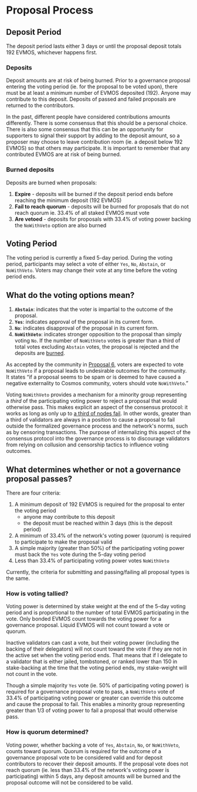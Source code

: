 <!--
order: 2
-->

# Proposal Process

## Deposit Period

The deposit period lasts either 3 days or until the proposal deposit totals 192
EVMOS, whichever happens first.

### Deposits

Deposit amounts are at risk of being burned. Prior to a governance proposal
entering the voting period (ie. for the proposal to be voted upon), there must
be at least a minimum number of EVMOS deposited (192). Anyone may contribute to
this deposit. Deposits of passed and failed proposals are returned to the
contributors.

In the past, different people have considered contributions amounts differently.
There is some consensus that this should be a personal choice. There is also
some consensus that this can be an opportunity for supporters to signal their
support by adding to the deposit amount, so a proposer may choose to leave
contribution room (ie. a deposit below 192 EVMOS) so that others may
participate. It is important to remember that any contributed EVMOS are at risk
of being burned.

### Burned deposits

Deposits are burned when proposals:

1.  **Expire** - deposits will be burned if the deposit period ends before
    reaching the minimum deposit (192 EVMOS)
2.  **Fail to reach quorum** - deposits will be burned for proposals that do not
    reach quorum ie. 33.4% of all staked EVMOS must vote
3.  **Are vetoed** - deposits for proposals with 33.4% of voting power backing
    the `NoWithVeto` option are also burned

## Voting Period

The voting period is currently a fixed 5-day period. During the voting period,
participants may select a vote of either `Yes`, `No`, `Abstain`, or
`NoWithVeto`. Voters may change their vote at any time before the voting period
ends.

## What do the voting options mean?

1.  **`Abstain`**: indicates that the voter is impartial to the outcome of the
    proposal.
2.  **`Yes`**: indicates approval of the proposal in its current form.
3.  **`No`**: indicates disapproval of the proposal in its current form.
4.  **`NoWithVeto`**: indicates stronger opposition to the proposal than simply
    voting `No`. If the number of `NoWithVeto` votes is greater than a third of
    total votes excluding `Abstain` votes, the proposal is rejected and the
    deposits are [burned](#burned-deposits).

As accepted by the community in
[Proposal 6](https://www.mintscan.io/cosmos/proposals/6), voters are expected to
vote `NoWithVeto` if a proposal leads to undesirable outcomes for the community.
It states “if a proposal seems to be spam or is deemed to have caused a negative
externality to Cosmos community, voters should vote `NoWithVeto`.”

Voting `NoWithVeto` provides a mechanism for a minority group representing a
*third* of the participating voting power to reject a proposal that would
otherwise pass. This makes explicit an aspect of the consensus protocol: it
works as long as only up to
[a third of nodes fail](https://docs.tendermint.com/v0.35/introduction/what-is-tendermint.html).
In other words, greater than a third of validators are always in a position to
cause a proposal to fail outside the formalized governance process and the
network's norms, such as by censoring transactions. The purpose of internalizing
this aspect of the consensus protocol into the governance process is to
discourage validators from relying on collusion and censorship tactics to
influence voting outcomes.

## What determines whether or not a governance proposal passes?

There are four criteria:

1.  A minimum deposit of 192 EVMOS is required for the proposal to enter the
    voting period
    *   anyone may contribute to this deposit
    *   the deposit must be reached within 3 days (this is the deposit period)
2.  A minimum of 33.4% of the network's voting power (quorum) is required to
    participate to make the proposal valid
3.  A simple majority (greater than 50%) of the participating voting power must
    back the `Yes` vote during the 5-day voting period
4.  Less than 33.4% of participating voting power votes `NoWithVeto`

Currently, the criteria for submitting and passing/failing all proposal types is
the same.

### How is voting tallied?

Voting power is determined by stake weight at the end of the 5-day voting period
and is proportional to the number of total EVMOS participating in the vote. Only
bonded EVMOS count towards the voting power for a governance proposal. Liquid
EVMOS will not count toward a vote or quorum.

Inactive validators can cast a vote, but their voting power (including the
backing of their delegators) will not count toward the vote if they are not in
the active set when the voting period ends. That means that if I delegate to a
validator that is either jailed, tombstoned, or ranked lower than 150 in
stake-backing at the time that the voting period ends, my stake-weight will not
count in the vote.

Though a simple majority `Yes` vote (ie. 50% of participating voting power) is
required for a governance proposal vote to pass, a `NoWithVeto` vote of 33.4% of
participating voting power or greater can override this outcome and cause the
proposal to fail. This enables a minority group representing greater than 1/3 of
voting power to fail a proposal that would otherwise pass.

### How is quorum determined?

Voting power, whether backing a vote of `Yes`, `Abstain`, `No`, or `NoWithVeto`,
counts toward quorum. Quorum is required for the outcome of a governance
proposal vote to be considered valid and for deposit contributors to recover
their deposit amounts. If the proposal vote does not reach quorum (ie. less than
33.4% of the network's voting power is participating) within 5 days, any deposit
amounts will be burned and the proposal outcome will not be considered to be
valid.
